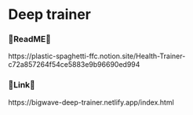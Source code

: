 # Deep trainer

<h3>📌ReadME📌</h3>
https://plastic-spaghetti-ffc.notion.site/Health-Trainer-c72a857264f54ce5883e9b96690ed994

<h3>🔗Link🔗</h3>
https://bigwave-deep-trainer.netlify.app/index.html
